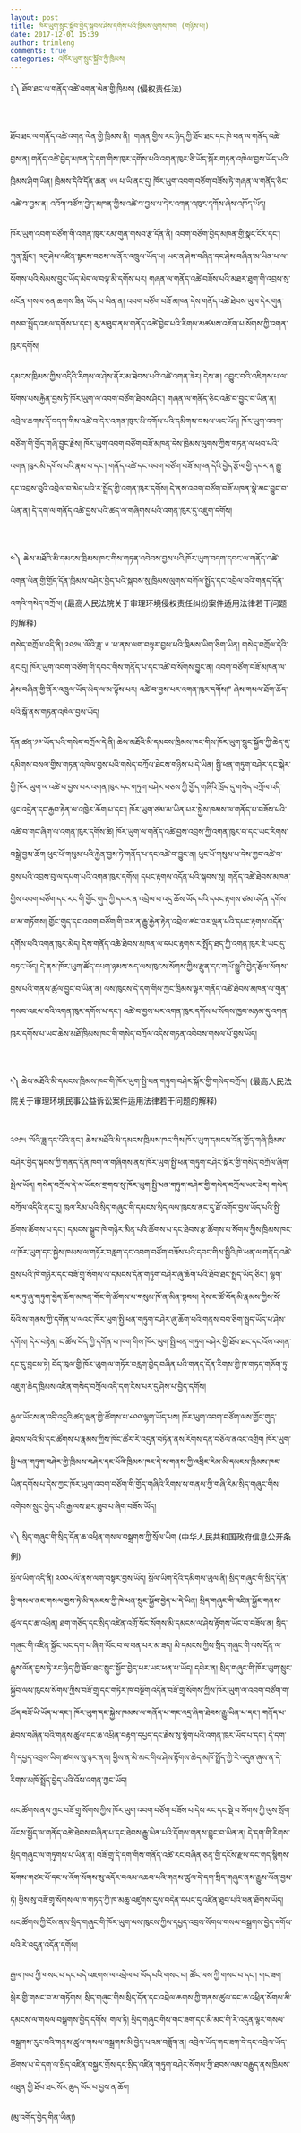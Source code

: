 ```yaml
---
layout: post
title: ཁོར་ཡུག་སྲུང་སྐྱོབ་བྱེད་སྐབས་ཤེས་དགོས་པའི་ཁྲིམས་ལུགས་ཁག (གཉིས་པ།)
date: 2017-12-01 15:39
author: trimleng
comments: true
categories: འཁོར་ཡུག་སྲུང་སྐྱོབ་ཀྱི་ཁྲིམས།
---
```

<span style="font-weight: 400;">༣༽ ཐོབ་ཐང་ལ་གནོད་འཚེ་འགན་ལེན་གྱི་ཁྲིམས། (侵权责任法)</span>

&nbsp;

<span style="font-weight: 400;">ཐོབ་ཐང་ལ་གནོད་འཚེ་འགན་ལེན་གྱི་ཁྲིམས་ནི།  གཞན་གྱིས་རང་ཉིད་ཀྱི་ཐོབ་ཐང་དང་ཁེ་ཕན་ལ་གནོད་འཚེ་བྱས་ན། གནོད་འཚེ་བྱེད་མཁན་དེ་དག་གིས་ཁུར་དགོས་པའི་འགན་ཁུར་ཅི་ཡོད་སྐོར་གཏན་འཁེལ་བྱས་ཡོད་པའི་ཁྲིམས་ཤིག་ཡིན། ཁྲིམས་དེའི་དོན་ཚན་ ༦༥ པ་ཡི་ནང་དུ། ཁོར་ཡུག་འབག་བཙོག་བཟོས་ཏེ་གཞན་ལ་གནོད་ཅིང་འཚེ་བ་བྱས་ན། འབོག་བཙོག་བྱེད་མཁན་གྱིས་འཚེ་བ་བྱས་པ་དེར་འགན་འཁུར་དགོས་ཞེས་འཁོད་ཡོད།</span>

<!--more-->

<span style="font-weight: 400;">ཁོར་ཡུག་འབག་བཙོག་གི་འགན་ཁུར་རམ་གུན་གསབ་རྩ་དོན་ནི། འབག་བཙོག་བྱེད་མཁན་གྱི་སྣང་ངོར་དང་། ཀུན་སློང་། འདུ་ཤེས་འཛིན་སྟངས་བཅས་ལ་ནོར་འཁྲུལ་ཡོད་པ། ཡང་ན་ཤེས་བཞིན་དང་ཤེས་བཞིན་མ་ཡིན་པ་ལ་སོགས་པའི་སེམས་བྱུང་ཡོད་མེད་ལ་བལྟ་མི་དགོས་པར། གཞན་ལ་གནོད་འཚེ་བཟོས་པའི་མཐར་ཐུག་གི་འབྲས་སུ་མངོན་གསལ་ཅན་ཆགས་ཟིན་ཡོད་པ་ཡིན་ན། འབག་བཙོག་བཟོ་མཁན་དེས་གནོད་འཚེ་ཐེབས་ཡུལ་དེར་གུན་གསབ་སྤྲོད་འཇལ་དགོས་པ་དང་། མུ་མཐུད་ནས་གནོད་འཚེ་བྱེད་པའི་རིགས་མཚམས་འཇོག་པ་སོགས་ཀྱི་འགན་ཁུར་དགོས། </span>

<span style="font-weight: 400;">དམངས་ཁྲིམས་ཀྱིས་འདིའི་རིགས་ལ་ཤེས་ནོར་མ་ཐེབས་པའི་འཚེ་འགན་ཟེར། དེས་ན། འབྱུང་བའི་འཇིགས་པ་ལ་སོགས་པས་རྐྱེན་བྱས་ཏེ་ཁོར་ཡུག་ལ་འབག་བཙོག་ཐེབས་ཤིང་། གཞན་ལ་གནོད་ཅིང་འཚེ་བ་བྱུང་བ་ཡིན་ན། འབྲེལ་ཆགས་དོ་བདག་གིས་འཚེ་བ་དེར་འགན་ཁུར་མི་དགོས་པའི་དམིགས་བསལ་ཡང་ཡོད། ཁོར་ཡུག་འབག་བཙོག་གི་གྱོད་གཞི་བྱུང་རྗེས། ཁོར་ཡུག་འབག་བཙོག་བཟོ་མཁན་དེས་ཁྲིམས་ལུགས་ཀྱིས་གཏན་ལ་ཕབ་པའི་འགན་ཁུར་མི་དགོས་པའི་རྣམ་པ་དང་། གནོད་འཚེ་དང་འབག་བཙོག་བཟོ་མཁན་དེའི་བྱེད་རྩོལ་གྱི་དབར་ན་རྒྱུ་དང་འབྲས་བུའི་འབྲེལ་བ་མེད་པའི་ར་སྤྲོད་ཀྱི་འགན་ཁུར་དགོས། དེ་ནས་འབག་བཙོག་བཟོ་མཁན་སྣེ་མང་བྱུང་བ་ཡིན་ན། དེ་དག་ལ་གནོད་འཚེ་བྱས་པའི་ཚད་ལ་གཞིགས་པའི་འགན་ཁུར་དུ་འཇུག་དགོས། </span>

<span style="font-weight: 400;"> </span>

<span style="font-weight: 400;">༤༽ ཆེས་མཐོའི་མི་དམངས་ཁྲིམས་ཁང་གིས་གཏན་འབེབས་བྱས་པའི་ཁོར་ཡུག་བདག་དབང་ལ་གནོད་འཚེ་འགན་ལེན་གྱི་གྱོད་དོན་ཁྲིམས་བཤེར་བྱེད་པའི་སྐབས་སུ་ཁྲིམས་ལུགས་བཀོལ་སྤྱོད་དང་འབྲེལ་བའི་གནད་དོན་འགའི་གསེད་བཀྲོལ། (</span><span style="font-weight: 400;">最高人民法院关于审理环境侵权责任纠纷案件适用法律若干问题的解释</span><span style="font-weight: 400;">)</span>

<span style="font-weight: 400;">གསེད་བཀྲོལ་འདི་ནི། ༢༠༡༥ ་ལོའི་ཟླ་ ༦ ་པ་ནས་ལག་བསྟར་བྱས་པའི་ཁྲིམས་ཡིག་ཅིག་ཡིན། གསེད་བཀྲོལ་དེའི་ནང་དུ། ཁོར་ཡུག་འབག་བཙོག་གི་དབང་གིས་གནོད་པ་དང་འཚེ་བ་སོགས་བྱུང་ན། འབག་བཙོག་བཟོ་མཁན་ལ་ཤེས་བཞིན་གྱི་ནོར་འཁྲུལ་ཡོད་མེད་ལ་མ་ལྟོས་པར། འཚེ་བ་བྱས་པར་འགན་ཁུར་དགོས།” ཞེས་གསལ་ཐོག་ཆོད་པའི་སྒོ་ནས་གཏན་འཁེལ་བྱས་ཡོད། </span>

<span style="font-weight: 400;">དོན་ཚན་༡༩་ཡོད་པའི་གསེད་བཀྲོལ་དེ་ནི། ཆེས་མཐོའི་མི་དམངས་ཁྲིམས་ཁང་གིས་ཁོར་ཡུག་སྲུང་སྐྱོབ་ཀྱི་ཆེད་དུ་དམིགས་བསལ་གྱིས་གཏན་འཁེལ་བྱས་པའི་གསེད་བཀྲོལ་ཐེངས་གཉིས་པ་དེ་ཡིན། སྤྱི་ཕན་གཏུག་བཤེར་དང་སྒེར་གྱི་ཁོར་ཡུག་ལ་འཚེ་བ་བྱས་པར་འགན་ཁུར་དང་གཏུག་བཤེར་བཅས་ཀྱི་གྱོད་གཞིའི་ཁྲོད་དུ་གསེད་བཀྲོལ་འདི་ལུང་འདྲེན་དང་རྒྱབ་རྟེན་ལ་འཁྱེར་ཆོག་པ་དང་། ཁོར་ཡུག་ཙམ་མ་ཡིན་པར་སྐྱེས་ཁམས་ལ་གནོད་པ་བཟོས་པའི་འཚེ་བ་གང་ཞིག་ལ་འགན་ཁུར་དགོས་ཚེ། ཁོར་ཡུག་ལ་གནོད་འཚེ་བྱས་འབྲས་ཀྱི་འགན་ཁུར་བ་དང་ཡང་རིགས་བསྒྲེ་བྱས་ཆོག ཕུང་པོ་གསུམ་པའི་རྐྱེན་བྱས་ཏེ་གནོད་པ་དང་འཚེ་བ་བྱུང་ན། ཕུང་པོ་གསུམ་པ་དེས་ཀྱང་འཚེ་བ་བྱས་པའི་འབྲས་བུ་ལ་དཔག་པའི་འགན་ཁུར་དགོས། དཔང་རྟགས་འདོན་པའི་སྐབས་སུ། གནོད་འཚེ་ཐེབས་མཁན་གྱིས་འབག་བཙོག་དང་རང་གི་གྱོང་གུད་ཀྱི་དབར་ན་འབྲེལ་བ་འདྲ་ཆོས་ཡོད་པའི་དཔང་རྟགས་ཙམ་འདོན་དགོས་པ་མ་གཏོགས། གྱོང་གུད་དང་འབག་བཙོག་གི་བར་ན་རྒྱུ་རྐྱེན་རྟེན་འབྲེལ་ཚང་བར་ལྡན་པའི་དཔང་རྟགས་འདོན་དགོས་པའི་འགན་ཁུར་མེད། དེས་གནོད་འཚེ་ཐེབས་མཁན་ལ་དཔང་རྟགས་ར་སྤྲོད་ཐད་ཀྱི་འགན་ཁུར་ཇེ་ཡང་དུ་བཏང་ཡོད། དེ་ནས་ཁོར་ཡུག་ཚོད་དཔག་ཉམས་སད་ལས་ཁུངས་སོགས་ཀྱིས་རྫུན་དང་གཡོ་སྒྱུའི་བྱེད་རྩོལ་སོགས་བྱས་པའི་གནས་ཚུལ་བྱུང་བ་ཡིན་ན། ལས་ཁུངས་དེ་དག་གིས་ཀྱང་ཁྲིམས་ལྟར་གནོད་འཚེ་ཐེབས་མཁན་ལ་གུན་གསབ་འཇལ་བའི་འགན་ཁུར་དགོས་པ་དང་། འཚེ་བ་བྱས་པར་འགན་ཁུར་དགོས་པ་སོགས་ཁྱབ་མཉམ་དུ་འགན་ཁུར་དགོས་པ་ཡང་ཆེས་མཐོ་ཁྲིམས་ཁང་གི་གསེད་བཀྲོལ་འདིས་གཏན་འབེབས་གསལ་པོ་བྱས་ཡོད། </span>

<span style="font-weight: 400;"> </span>

<span style="font-weight: 400;">༥༽ ཆེས་མཐོའི་མི་དམངས་ཁྲིམས་ཁང་གི་ཁོར་ཡུག་སྤྱི་ཕན་གཏུག་བཤེར་སྐོར་གྱི་གསེད་བཀྲོལ། (</span><span style="font-weight: 400;">最高人民法院关于审理环境民事公益诉讼案件适用法律若干问题的解释</span><span style="font-weight: 400;">)</span>

<span style="font-weight: 400;"> </span>

<span style="font-weight: 400;">༢༠༡༥ ་ལོའི་ཟླ་དང་པོའི་ནང་། ཆེས་མཐོའི་མི་དམངས་ཁྲིམས་ཁང་གིས་ཁོར་ཡུག་དམངས་དོན་གྱོད་གཞི་ཁྲིམས་བཤེར་བྱེད་སྐབས་ཀྱི་གནད་དོན་ཁག་ལ་གཞིགས་ནས་ཁོར་ཡུག་སྤྱི་ཕན་གཏུག་བཤེར་སྐོར་གྱི་གསེད་བཀྲོལ་ཞིག་སྤེལ་ཡོད། གསེད་བཀྲོལ་དེ་ལ་ཡོངས་གྲགས་སུ་ཁོར་ཡུག་སྤྱི་ཕན་གཏུག་བཤེར་གྱི་གསེད་བཀྲོལ་ཡང་ཟེར། གསེད་བཀྲོལ་འདིའི་ནང་དུ། ཁུལ་རིམ་པའི་སྲིད་གཞུང་གི་དམངས་སྲིད་ལས་ཁུངས་ནང་དུ་ཐོ་འགོད་བྱས་ཡོད་པའི་སྤྱི་ཚོགས་ཚོགས་པ་དང་། དམངས་སྒྲུབ་ཁེ་གཉེར་མིན་པའི་ཚོགས་པ་དང་ཐེབས་རྩ་ཚོགས་པ་སོགས་ཀྱིས་ཁྲིམས་ཁང་ལ་ཁོར་ཡུག་དང་སྐྱེས་ཁམས་ལ་གཏོར་བརླག་དང་འབག་བཙོག་བཟོས་པའི་དབང་གིས་སྤྱིའི་ཁེ་ཕན་ལ་གནོད་འཚེ་བྱས་པའི་ཁེ་གཉེར་དང་བཟོ་གྲྭ་སོགས་ལ་དམངས་དོན་གཏུག་བཤེར་ཞུ་ཆོག་པའི་ཐོབ་ཐང་སྤྲད་ཡོད་ཅིང་། ལྷག་པར་ཏུ་ཞུ་གཏུག་བྱེད་ཆོག་མཁན་གོང་གི་ཚོགས་པ་གསུམ་ཁོ་ན་མིན་སྟབས། དེས་ང་ཚོ་བོད་མི་རྣམས་ཀྱིས་སོ་སོའི་ས་གནས་ཀྱི་དགོན་པ་ལའང་ཁོར་ཡུག་སྤྱི་ཕན་གཏུག་བཤེར་ཞུ་ཆོག་པའི་གནས་བབ་ཅིག་སྤྲད་ཡོད་པ་ཤེས་དགོས། དེར་བརྟེན། ང་ཚོས་བོད་ཀྱི་དགོན་པ་ཁག་གིས་ཁོར་ཡུག་སྤྱི་ཕན་གཏུག་བཤེར་གྱི་ཐོབ་ཐང་དང་འོས་འགན་དང་དུ་བླངས་ཏེ། བོད་ཁུལ་གྱི་ཁོར་ཡུག་ལ་གཏོར་བརླག་བྱེད་བཞིན་པའི་གནད་དོན་རིགས་ཀྱི་ཁ་གཏད་གཅོག་ཏུ་འཇུག་ཆེད་ཁྲིམས་འཛིན་གསེད་བཀྲོལ་འདི་དག་ངེས་པར་དུ་ཤེས་པ་བྱེད་དགོས། </span>

<span style="font-weight: 400;">རྒྱལ་ཡོངས་ན་འདི་འདྲའི་ཚད་ལྡན་གྱི་ཚོགས་པ་༨༠༠་ལྷག་ཡོད་པས། ཁོར་ཡུག་འབག་བཙོག་ལས་གྱོང་གུད་ཐེབས་པའི་མི་དང་ཚོགས་པ་རྣམས་ཀྱིས་ཁོང་ཚོར་རེ་འདུན་བཏོན་ནས་རོགས་དན་བཅོལ་ནའང་འགྲིག ཁོར་ཡུག་སྤྱི་ཕན་གཏུག་བཤེར་གྱི་ཁྲིམས་བཤེར་དང་པོའི་ཁྲིམས་ཁང་དེ་ས་གནས་ཀྱི་འབྲིང་རིམ་མི་དམངས་ཁྲིམས་ཁང་ཡིན་དགོས་པ་དེས་ཀྱང་ཁོར་ཡུག་འབག་བཙོག་གི་གྱོད་གཞིའི་རིགས་ས་གནས་ཀྱི་གཞི་རིམ་སྲིད་གཞུང་གིས་འགེབས་སྲུང་བྱེད་པའི་རྒྱ་ལས་ཐར་ཐུབ་པ་ཞིག་བཟོས་ཡོད། </span>

<span style="font-weight: 400;">༦༽ སྲིད་གཞུང་གི་སྲིད་དོན་ཆ་འཕྲིན་གསལ་བསྒྲགས་ཀྱི་སྲོལ་ཡིག (中华人民共和国政府信息公开条例)　</span>

<span style="font-weight: 400;">སྲོལ་ཡིག་འདི་ནི། ༢༠༠༨་ལོ་ནས་ལག་བསྟར་བྱས་ཡོད། སྲོལ་ཡིག་དེའི་དམིགས་ཡུལ་ནི། སྲིད་གཞུང་གི་སྲིད་དོན་ཕྱི་གསལ་ནང་གསལ་བྱས་ཏེ་མི་དམངས་ཀྱི་ཁེ་ཕན་སྲུང་སྐྱོབ་བྱེད་པ་དེ་ཡིན། སྲིད་གཞུང་གི་འཛིན་སྐྱོང་གནས་ཚུལ་དང་ཆ་འཕྲིན། ཐག་གཅོད་དང་སྲིད་འཛིན་འགྲོ་སོང་སོགས་མི་དམངས་ལ་ཤེས་རྟོགས་ཡོང་བ་བཟོས་ན། སྲིད་གཞུང་གི་འཛིན་སྐྱོང་ཡང་དག་པ་ཞིག་ཡོང་བ་ལ་ཕན་པར་མ་ཟད། མི་དམངས་ཀྱིས་སྲིད་གཞུང་གི་ལས་དོན་ལ་རྒྱུས་ལོན་བྱས་ཏེ་རང་ཉིད་ཀྱི་ཐོབ་ཐང་སྲུང་སྐྱོབ་བྱེད་པར་ཡང་ཕན་པ་ཡོད། དཔེར་ན། སྲིད་གཞུང་གི་ཁོར་ཡུག་སྲུང་སྐྱོབ་ལས་ཁུངས་སོགས་ཀྱིས་བཟོ་གྲྭ་དང་གཏེར་ཁ་བསྔོག་འདོན་བཟོ་གྲྭ་སོགས་ཀྱིས་ཁོར་ཡུག་ལ་འབག་བཙོག་ག་ཚོད་བཟོ་ཡི་ཡོད་པ་དང་། ཁོར་ཡུག་དང་སྐྱེས་ཁམས་ལ་གནོད་པ་གང་འདྲ་ཞིག་ཐེབས་རྒྱུ་ཡིན་པ་དང་། གནོད་པ་ཐེབས་བཞིན་པའི་གནས་ཚུལ་དང་ཆ་འཕྲིན་བརྟག་དཔྱད་དང་རྗེས་སུ་སྙེག་པའི་འགན་ཁུར་ཡོད་པ་དང་། དེ་དག་གི་དཔྱད་འབྲས་ཡིག་ཚགས་སུ་ཉར་ནས། ཕྱིས་ན་མི་མང་གིས་ཤེས་རྟོགས་ཆེད་མཁོ་སྤྲོད་ཀྱི་རེ་འདུན་ཞུས་ན་དེ་རིགས་མཁོ་སྤྲོད་བྱེད་པའི་འོས་འགན་ཀྱང་ཡོད། </span>

<span style="font-weight: 400;">མང་ཚོགས་ནས་ཀྱང་བཟོ་གྲྭ་སོགས་ཀྱིས་ཁོར་ཡུག་འབག་བཙོག་བཟོས་པ་དེས་རང་དང་སྡེ་བ་སོགས་ཀྱི་ལུས་སྲོག་ལོངས་སྤྱོད་ལ་གནོད་འཚེ་ཐེབས་བཞིན་པ་དང་ཐེབས་རྒྱུ་ཡིན་པའི་དོགས་གནས་བྱུང་བ་ཡིན་ན། དེ་དག་གི་རིགས་སྲིད་གཞུང་ལ་གཏུགས་པ་ཡིན་ན། བཟོ་གྲྭ་དེ་དག་གིས་གནོད་འཚེ་རང་བཞིན་ཅན་གྱི་དངོས་རྫས་དང་གད་སྙིགས་སོགས་གཙང་པོ་དང་ས་འོག་སོགས་སུ་འདོར་བའམ་འཆབ་པའི་གནས་ཚུལ་དེ་དག་སྲིད་གཞུང་ནས་རྒྱུས་ལོན་བྱས་ཏེ། ཕྱིས་སུ་བཟོ་གྲྭ་སོགས་ལ་ཁ་གཏད་ཀྱི་ཁ་མཆུ་འཛུགས་དུས་བདེན་དཔང་དུ་འཛིན་ཐུབ་པའི་ཕན་ཐོགས་ཡོད། མང་ཚོགས་ཀྱི་ངོས་ནས་སྲིད་གཞུང་གི་ཁོར་ཡུག་ལས་ཁུངས་ཀྱིས་དཔྱད་འབྲས་སོགས་གསལ་བསྒྲགས་བྱེད་དགོས་པའི་རེ་འདུན་འདོན་དགོས། </span>

<span style="font-weight: 400;">རྒྱལ་ཁབ་ཀྱི་གསང་བ་དང་བདེ་འཇགས་ལ་འབྲེལ་བ་ཡོད་པའི་གསང་བ། ཚོང་ལས་ཀྱི་གསང་བ་དང་། གང་ཟག་སྒེར་གྱི་གསང་བ་མ་གཏོགས། སྲིད་གཞུང་གིས་སྲིད་དོན་དང་འབྲེལ་ཆགས་ཀྱི་གནས་ཚུལ་དང་ཆ་འཕྲིན་སོགས་མི་དམངས་ལ་གསལ་བསྒྲགས་བྱེད་དགོས། གལ་ཏེ། སྲིད་གཞུང་གིས་གང་ཟག་དང་མི་མང་གི་རེ་འདུན་ལྟར་གསལ་བསྒྲགས་རུང་བའི་གནས་ཚུལ་གསལ་བསྒྲགས་མི་བྱེད་པའམ་བཟློག་ན། འབྲེལ་ཡོད་གང་ཟག་དེ་དང་འབྲེལ་ཡོད་ཚོགས་པ་དེ་དག་ལ་སྲིད་འཛིན་བསྐྱར་གྲོས་དང་སྲིད་འཛིན་གཏུག་བཤེར་སོགས་ཀྱི་ཐབས་ལམ་བརྒྱུད་ནས་ཁྲིམས་མཐུན་གྱི་ཐོབ་ཐང་སོར་ཆུད་ཡོང་བ་བྱས་ན་ཆོག</span>

(མུ་འགོད་བྱེད་གིན་ཡིན།)
